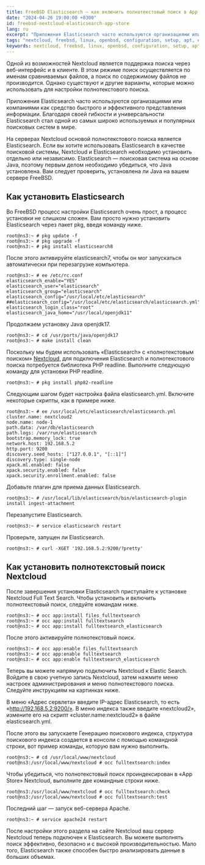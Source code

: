 ```yaml
---
title: FreeBSD Elasticsearch — как включить полнотекстовый поиск в App Store в NextCloud
date: "2024-04-26 19:00:00 +0300"
id: freebsd-nextcloud-elasticsearch-app-store
lang: ru
excerpt: "Приложения Elasticsearch часто используются организациями или компаниями как средство быстрого и эффективного представления информации."
tags: "nextcloud, freebsd, linux, openbsd, configuration, setup, apt, elasticsearch"
keywords: nextcloud, freebsd, linux, openbsd, configuration, setup, apt, elasticsearch
---
```


Одной из возможностей Nextcloud является поддержка поиска через веб-интерфейс и в клиенте. В этом режиме поиск осуществляется по именам сравниваемых файлов, а поиск по содержимому файлов не производится. Однако существуют и другие варианты, которые можно использовать для настройки полнотекстового поиска.

Приложения Elasticsearch часто используются организациями или компаниями как средство быстрого и эффективного представления информации. Благодаря своей гибкости и универсальности Elasticsearch стал одной из самых широко используемых и популярных поисковых систем в мире.

На серверах Nextcloud основой полнотекстового поиска является Elasticsearch. Если вы хотите использовать Elasticsearch в качестве поисковой системы, Nextcloud и Elasticsearch необходимо установить отдельно или независимо. Elasticsearch — поисковая система на основе Java, поэтому первым делом необходимо убедиться, что Java установлена. Вам следует проверить, установлена ​​ли Java на вашем сервере FreeBSD.

## Как установить Elasticsearch
Во FreeBSD процесс настройки Elasticsearch очень прост, а процесс установки не слишком сложен. Вам просто нужно установить Elasticsearch через пакет pkg, введя команду ниже.

```
root@ns3:~ # pkg update -f
root@ns3:~ # pkg upgrade -f
root@ns3:~ # pkg install elasticsearch8
```

После этого активируйте elasticsearch7, чтобы он мог запускаться автоматически при перезагрузке компьютера.

```
root@ns3:~ # ee /etc/rc.conf
elasticsearch_enable="YES"
elasticsearch_user="elasticsearch"
elasticsearch_group="elasticsearch"
elasticsearch_config="/usr/local/etc/elasticsearch"
##elasticsearch_config="/usr/local/etc/elasticsearch/elasticsearch.yml"
elasticsearch_login_class="root"
elasticsearch_java_home="/usr/local/openjdk11"
```

Продолжаем установку Java openjdk17.

```
root@ns3:~ # cd /usr/ports/java/openjdk17
root@ns3:~ # make install clean
```

Поскольку мы будем использовать «Elasticsearch» с «полнотекстовым поиском» [Nextcloud,](https://www.inchimediatama.org/2024/11/freebsd-java-openjdk-install.html) для подключения Elasticsearch и полнотекстового поиска потребуется библиотека PHP readline. Выполните следующую команду для установки PHP readline.

```
root@ns3:~ # pkg install php82-readline
```

Следующим шагом будет настройка файла elasticsearch.yml. Включите некоторые скрипты, как в примере ниже.

```
root@ns3:~ # ee /usr/local/etc/elasticsearch/elasticsearch.yml
cluster.name: nextcloud2
node.name: node-1
path.data: /var/db/elasticsearch
path.logs: /var/run/elasticsearch
bootstrap.memory_lock: true
network.host: 192.168.5.2
http.port: 9200
discovery.seed_hosts: ["127.0.0.1", "[::1]"]
discovery.type: single-node
xpack.ml.enabled: false
xpack.security.enabled: false
xpack.security.enrollment.enabled: false
```

Добавьте плагин для приема данных Elasticsearch.

```
root@ns3:~ # /usr/local/lib/elasticsearch/bin/elasticsearch-plugin install ingest-attachment
```

Перезапустите Elasticsearch.

```
root@ns3:~ # service elasticsearch restart
```

Проверьте, запущен ли Elasticsearch.

```
root@ns3:~ # curl -XGET '192.168.5.2:9200/?pretty'
```

## Как установить полнотекстовый поиск Nextcloud
После завершения установки Elasticsearch приступайте к установке Nextcloud Full Text Search. Чтобы установить и включить полнотекстовый поиск, следуйте командам ниже.

```
root@ns3:~ # occ app:install files_fulltextsearch
root@ns3:~ # occ app:install fulltextsearch
root@ns3:~ # occ app:install fulltextsearch_elasticsearch
```

После этого активируйте полнотекстовый поиск.

```
root@ns3:~ # occ app:enable files_fulltextsearch
root@ns3:~ # occ app:enable fulltextsearch
root@ns3:~ # occ app:enable fulltextsearch_elasticsearch
```

Теперь вы можете напрямую подключить Nextcloud к Elastic Search. Войдите в свою учетную запись Nextcloud, затем нажмите меню настроек администрирования и меню полнотекстового поиска. Следуйте инструкциям на картинках ниже.

В меню «Адрес сервлета» введите IP-адрес Elasticsearch, то есть «http://192.168.5.2:9200/». В меню индекса также введите «nextcloud2», измените его на скрипт «cluster.name:nextcloud2» в файле elasticsearch.yml.

После этого вы запускаете Генерацию поискового индекса, структура поискового индекса создается в консоли с помощью командной строки, вот пример команды, которую вам нужно выполнить.

```
root@ns3:~ # cd /usr/local/www/nextcloud
root@ns3:/usr/local/www/nextcloud # occ fulltextsearch:index
```

Чтобы убедиться, что полнотекстовый поиск проиндексирован в «App Store» Nextcloud, выполните две командные строки ниже.

```
root@ns3:/usr/local/www/nextcloud # occ fulltextsearch:check
root@ns3:/usr/local/www/nextcloud # occ fulltextsearch:test
```

Последний шаг — запуск веб-сервера Apache.

```
root@ns3:~ # service apache24 restart
```

После настройки этого раздела на сайте Nextcloud ваш сервер Nextcloud теперь подключен к Elasticsearch. Вы можете выполнять поиск эффективно, безопасно и с высокой производительностью. Мало того, Elasticsearch также способен быстро анализировать данные в больших объемах.



